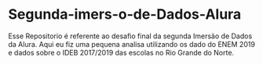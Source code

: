 # Segunda-imers-o-de-Dados-Alura
Esse Repositorio é referente ao desafio final da segunda Imersão de Dados da Alura. Aqui eu fiz uma pequena analisa utilizando os dado do ENEM 2019 e dados sobre o IDEB 2017/2019 das escolas no Rio Grande do Norte.
